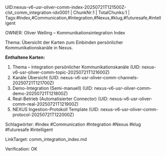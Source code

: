 UID:nexus-v6-usr-oliver-comm-index-20250721T121500Z-clst_comm_integration-idx0001 | ChunkNr:1 | TotalChunks:1 | Tags:#Index,#Communication,#Integration,#Nexus,#klug,#futuresafe,#intelligent

OWNER: Oliver Welling – Kommunikationsintegration Index

Thema: Übersicht der Karten zum Einbinden persönlicher Kommunikationskanäle in Nexus.

**Enthaltene Karten:**  
1. Thema – Integration persönlicher Kommunikationskanäle (UID: nexus-v6-usr-oliver-comm-topic-20250721T121600Z)  
2. Kanäle Übersicht (UID: nexus-v6-usr-oliver-comm-channels-20250721T121700Z)  
3. Demo-Integration (Semi-manuell) (UID: nexus-v6-usr-oliver-comm-demo-20250721T121800Z)  
4. Real-Betrieb (Automatisierter Connector) (UID: nexus-v6-usr-oliver-comm-real-20250721T121900Z)  
5. NEXUS Ingestion-Protokoll Template (UID: nexus-v6-usr-oliver-comm-protocol-20250721T122000Z)

Schlagwörter: #Index #Communication #Integration #Nexus #klug #futuresafe #intelligent

LinkTarget: comm_integration_index.md

Verification: OK

